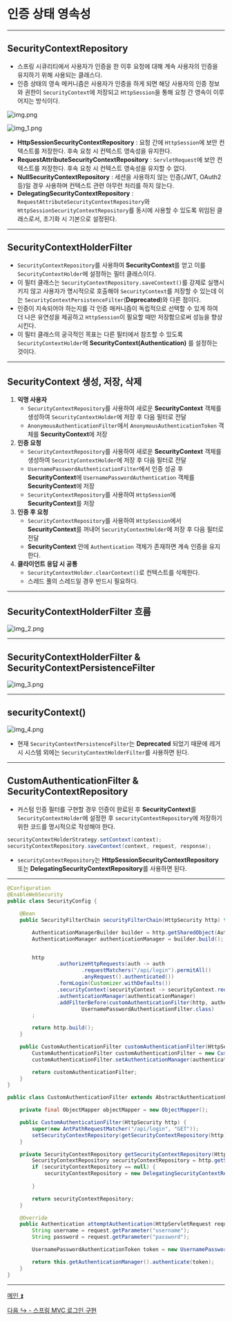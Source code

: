 # 인증 상태 영속성

---

## SecurityContextRepository

- 스프링 시큐리티에서 사용자가 인증을 한 이후 요청에 대해 계속 사용자의 인증을 유지하기 위해 사용되는 클래스다.
- 인증 상태의 영속 메커니즘은 사용자가 인증을 하게 되면 해당 사용자의 인증 정보와 권한이 `SecurityContext`에 저장되고 `HttpSession`을 통해 요청 간 영속이 이루어지는 방식이다.

![img.png](image/img.png)

![img_1.png](image/img_1.png)

- **HttpSessionSecurityContextRepository** : 요청 간에 `HttpSession`에 보안 컨텍스트를 저장한다. 후속 요청 시 컨텍스트 영속성을 유지한다.
- **RequestAttributeSecurityContextRepository** : `ServletRequest`에 보안 컨텍스트를 저장한다. 후속 요청 시 컨텍스트 영속성을 유지할 수 없다.
- **NullSecurityContextRepository** : 세션을 사용하지 않는 인증(JWT, OAuth2 등)일 경우 사용하며 컨텍스트 관련 아무런 처리를 하지 않는다.
- **DelegatingSecurityContextRepository** : `RequestAttributeSecurityContextRepository`와 `HttpSessionSecurityContextRepository`를 동시에 사용할 수 있도록
    위임된 클래스로서, 초기화 시 기본으로 설정된다.

---

## SecurityContextHolderFilter

- `SecurityContextRepository`를 사용하여 **SecurityContext**를 얻고 이를 `SecurityContextHolder`에 설정하는 필터 클래스이다.
- 이 필터 클래스는 `SecurityContextRepository.saveContext()`를 강제로 실행시키지 않고 사용자가 명시적으로 호출해야 `SecurityContext`를 저장할 수 있는데 이는 `SecurityContextPersistenceFilter`(**Deprecated**)와 다른 점이다.
- 인증이 지속되어야 하는지를 각 인증 매커니즘이 독립적으로 선택할 수 있게 하여 더 나은 유연성을 제공하고 `HttpSession`이 필요할 때만 저장함으로써 성능을 향상시킨다.
- 이 필터 클래스의 궁극적인 목표는 다른 필터에서 참조할 수 있도록 `SecurityContextHolder`에 **SecurityContext(Authentication)** 를 설정하는 것이다.

---

## SecurityContext 생성, 저장, 삭제

1. **익명 사용자**
   - `SecurityContextRepository`를 사용하여 새로운 **SecurityContext** 객체를 생성하여 `SecurityContextHolder`에 저장 후 다음 필터로 전달
   - `AnonymousAuthenticationFilter`에서 `AnonymousAuthenticationToken` 객체를 **SecurityContext**에 저장
2. **인증 요청**
   - `SecurityContextRepository`를 사용하여 새로운 **SecurityContext** 객체를 생성하여 `SecurityContextHolder`에 저장 후 다음 필터로 전달
   - `UsernamePasswordAuthenticationFilter`에서 인증 성공 후 **SecurityContext**에 `UsernamePasswordAuthentication` 객체를 **SecurityContext**에 저장
   - `SecurityContextRepository`를 사용하여 `HttpSession`에 **SecurityContext**를 저장
3. **인증 후 요청**
   - `SecurityContextRepository`를 사용하여 `HttpSession`에서 **SecurityContext**를 꺼내어 `SecurityContextHolder`에 저장 후 다음 필터로 전달
   - **SecurityContext** 안에 `Authentication` 객체가 존재하면 계속 인증을 유지한다.
4. **클라이언트 응답 시 공통**
   - `SecurityContextHolder.clearContext()`로 컨텍스트를 삭제한다.
   - 스레드 풀의 스레드일 경우 반드시 필요하다.

---

## SecurityContextHolderFilter 흐름

![img_2.png](image/img_2.png)

---

## SecurityContextHolderFilter & SecurityContextPersistenceFilter

![img_3.png](image/img_3.png)

--- 

## securityContext()

![img_4.png](image/img_4.png)

- 현재 `SecurityContextPersistenceFilter`는 **Deprecated** 되었기 때문에 레거시 시스템 외에는 `SecurityContextHolderFilter`를 사용하면 된다.

---

## CustomAuthenticationFilter & SecurityContextRepository

- 커스텀 인증 필터를 구현할 경우 인증이 완료된 후 **SecurityContext**를 `SecurityContextHolder`에 설정한 후 `securityContextRepository`에 저장하기 위한 코드를 명시적으로 작성해야 한다.
```java
securityContextHolderStrategy.setContext(context);
securityContextRepository.saveContext(context, request, response);
```
- `securityContextRepository`는 **HttpSessionSecurityContextRepository** 또는 **DelegatingSecurityContextRepository**를 사용하면 된다.

---

```java
@Configuration
@EnableWebSecurity
public class SecurityConfig {

    @Bean
    public SecurityFilterChain securityFilterChain(HttpSecurity http) throws Exception {

        AuthenticationManagerBuilder builder = http.getSharedObject(AuthenticationManagerBuilder.class);
        AuthenticationManager authenticationManager = builder.build();


        http
                .authorizeHttpRequests(auth -> auth
                        .requestMatchers("/api/login").permitAll()
                        .anyRequest().authenticated())
                .formLogin(Customizer.withDefaults())
                .securityContext(securityContext -> securityContext.requireExplicitSave(false))
                .authenticationManager(authenticationManager)
                .addFilterBefore(customAuthenticationFilter(http, authenticationManager),
                        UsernamePasswordAuthenticationFilter.class)
        ;

        return http.build();
    }

    public CustomAuthenticationFilter customAuthenticationFilter(HttpSecurity http, AuthenticationManager authenticationManager) {
        CustomAuthenticationFilter customAuthenticationFilter = new CustomAuthenticationFilter(http);
        customAuthenticationFilter.setAuthenticationManager(authenticationManager);

        return customAuthenticationFilter;
    }
}
```
```java
public class CustomAuthenticationFilter extends AbstractAuthenticationProcessingFilter {

    private final ObjectMapper objectMapper = new ObjectMapper();

    public CustomAuthenticationFilter(HttpSecurity http) {
        super(new AntPathRequestMatcher("/api/login", "GET"));
        setSecurityContextRepository(getSecurityContextRepository(http));
    }

    private SecurityContextRepository getSecurityContextRepository(HttpSecurity http) {
        SecurityContextRepository securityContextRepository = http.getSharedObject(SecurityContextRepository.class);
        if (securityContextRepository == null) {
            securityContextRepository = new DelegatingSecurityContextRepository(new HttpSessionSecurityContextRepository(),
                                                                                new RequestAttributeSecurityContextRepository());
        }

        return securityContextRepository;
    }

    @Override
    public Authentication attemptAuthentication(HttpServletRequest request, HttpServletResponse response) throws AuthenticationException, IOException, ServletException {
        String username = request.getParameter("username");
        String password = request.getParameter("password");

        UsernamePasswordAuthenticationToken token = new UsernamePasswordAuthenticationToken(username, password);

        return this.getAuthenticationManager().authenticate(token);
    }
}
```

---

[메인 ⏫](https://github.com/genesis12345678/TIL/blob/main/Spring/security/security/main.md)

[다음 ↪️ - 스프링 MVC 로그인 구현](https://github.com/genesis12345678/TIL/blob/main/Spring/security/security/AuthenticationPersistence/MVCLogin.md)